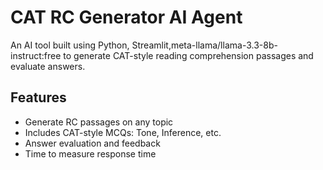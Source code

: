 # CAT RC Generator AI Agent

An AI tool built using Python, Streamlit,meta-llama/llama-3.3-8b-instruct:free  to generate CAT-style reading comprehension passages and evaluate answers.

## Features
- Generate RC passages on any topic
- Includes CAT-style MCQs: Tone, Inference, etc.
- Answer evaluation and feedback
- Time to measure response time
